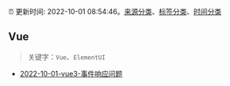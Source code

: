 :alarm_clock: 更新时间: 2022-10-01 08:54:46。[来源分类](../README.md)、[标签分类](../TAGS.md)、[时间分类](../TIMELINE.md)

## Vue


> 关键字：`Vue`、`ElementUI`



- [2022-10-01-vue3-事件响应问题](https://www.v2ex.com/t/884214) 